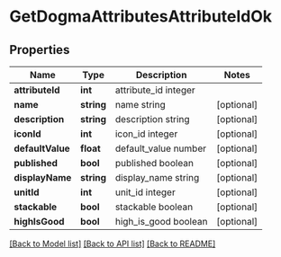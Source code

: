 # GetDogmaAttributesAttributeIdOk

## Properties
Name | Type | Description | Notes
------------ | ------------- | ------------- | -------------
**attributeId** | **int** | attribute_id integer | 
**name** | **string** | name string | [optional] 
**description** | **string** | description string | [optional] 
**iconId** | **int** | icon_id integer | [optional] 
**defaultValue** | **float** | default_value number | [optional] 
**published** | **bool** | published boolean | [optional] 
**displayName** | **string** | display_name string | [optional] 
**unitId** | **int** | unit_id integer | [optional] 
**stackable** | **bool** | stackable boolean | [optional] 
**highIsGood** | **bool** | high_is_good boolean | [optional] 

[[Back to Model list]](../README.md#documentation-for-models) [[Back to API list]](../README.md#documentation-for-api-endpoints) [[Back to README]](../README.md)



